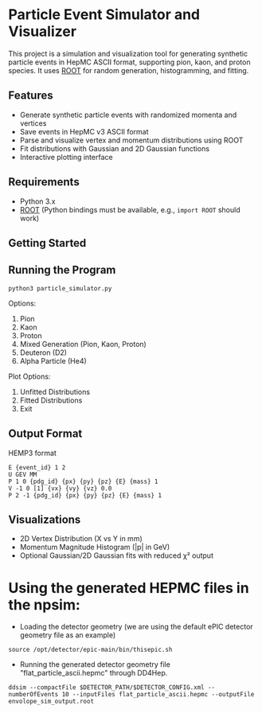 # Particle Event Simulator and Visualizer

This project is a simulation and visualization tool for generating synthetic particle events in HepMC ASCII format, supporting pion, kaon, and proton species. It uses [ROOT](https://root.cern/) for random generation, histogramming, and fitting.

## Features

- Generate synthetic particle events with randomized momenta and vertices
- Save events in HepMC v3 ASCII format
- Parse and visualize vertex and momentum distributions using ROOT
- Fit distributions with Gaussian and 2D Gaussian functions
- Interactive plotting interface

## Requirements

- Python 3.x
- [ROOT](https://root.cern/install/) (Python bindings must be available, e.g., `import ROOT` should work)

## Getting Started

## Running the Program
```python3 particle_simulator.py```

Options:
1. Pion
2. Kaon
3. Proton
4. Mixed Generation (Pion, Kaon, Proton)
5. Deuteron (D2)
6. Alpha Particle (He4)

Plot Options:
1. Unfitted Distributions
2. Fitted Distributions
0. Exit


## Output Format
HEMP3 format

```
E {event_id} 1 2
U GEV MM
P 1 0 {pdg_id} {px} {py} {pz} {E} {mass} 1
V -1 0 [1] {vx} {vy} {vz} 0.0
P 2 -1 {pdg_id} {px} {py} {pz} {E} {mass} 1
```

## Visualizations
- 2D Vertex Distribution (X vs Y in mm)
- Momentum Magnitude Histogram (|p| in GeV)
- Optional Gaussian/2D Gaussian fits with reduced χ² output


# Using the generated HEPMC files in the npsim:
- Loading the detector geometry (we are using the default ePIC detector geometry file as an example)

```source /opt/detector/epic-main/bin/thisepic.sh```

- Running the generated detector geometry file "flat_particle_ascii.hepmc" through DD4Hep.

```ddsim --compactFile $DETECTOR_PATH/$DETECTOR_CONFIG.xml --numberOfEvents 10 --inputFiles flat_particle_ascii.hepmc --outputFile envolope_sim_output.root```
